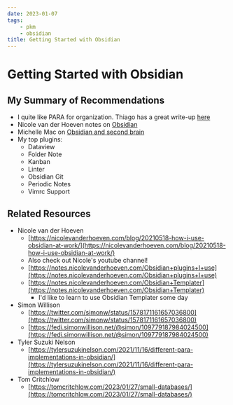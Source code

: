 ```yaml
---
date: 2023-01-07
tags:
    - pkm
    - obsidian
title: Getting Started with Obsidian
---
```

# Getting Started with Obsidian

## My Summary of Recommendations

- I quite like PARA for organization. Thiago has a great write-up [here](https://fortelabs.com/blog/para/)
- Nicole van der Hoeven notes on [Obsidian](https://notes.nicolevanderhoeven.com/Obsidian)
- Michelle Mac on [Obsidian and second brain](https://heymichellemac.com/)
- My top plugins:
    - Dataview
    - Folder Note
    - Kanban
    - Linter
    - Obsidian Git
    - Periodic Notes
    - Vimrc Support

## Related Resources

- Nicole van der Hoeven
    - [https://nicolevanderhoeven.com/blog/20210518-how-i-use-obsidian-at-work/](https://nicolevanderhoeven.com/blog/20210518-how-i-use-obsidian-at-work/)
    - Also check out Nicole's youtube channel!
    - [https://notes.nicolevanderhoeven.com/Obsidian+plugins+I+use](https://notes.nicolevanderhoeven.com/Obsidian+plugins+I+use)
    - [https://notes.nicolevanderhoeven.com/Obsidian+Templater](https://notes.nicolevanderhoeven.com/Obsidian+Templater)
        - I'd like to learn to use Obsidian Templater some day
- Simon Willison
    - [https://twitter.com/simonw/status/1578171161657036800](https://twitter.com/simonw/status/1578171161657036800)
    - [https://fedi.simonwillison.net/@simon/109779187984024500](https://fedi.simonwillison.net/@simon/109779187984024500)
- Tyler Suzuki Nelson
    - [https://tylersuzukinelson.com/2021/11/16/different-para-implementations-in-obsidian/](https://tylersuzukinelson.com/2021/11/16/different-para-implementations-in-obsidian/)
- Tom Critchlow
    - [https://tomcritchlow.com/2023/01/27/small-databases/](https://tomcritchlow.com/2023/01/27/small-databases/)